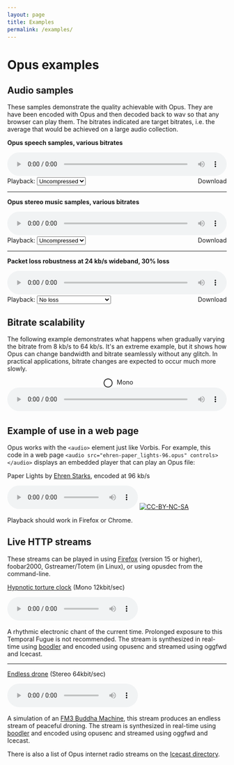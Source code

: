 ```yaml
---
layout: page
title: Examples
permalink: /examples/
---
```


# Opus examples

## Audio samples

These samples demonstrate the quality achievable with Opus. They are have been encoded with Opus and then
decoded back to wav so that any browser can play them. The bitrates indicated are target bitrates, i.e.
the average that would be achieved on a large audio collection.

<div class="example">
	<p><strong>Opus speech samples, various bitrates</strong></p>
	<audio id="audio1" style="width: 100%" controls="controls"></audio>
	<label for="quality1">Playback: </label>
	<select class="ex-select" id="quality1" name="quality1" data-target="audio1 dl1">
		<option value="speech_orig">Uncompressed</option>
		<option value="speech_8kbps_nb">8 kb/s (NB)</option>
		<option value="speech_12kbps_mb">12 kb/s (MB)</option>
		<option value="speech_16kbps_wb">16 kb/s (WB)</option>
		<option value="speech_24kbps_swb">24 kb/s (SWB)</option>
		<option value="speech_32kbps_fb">32 kb/s (FB)</option>
	</select>
	<span style="float: right;"><a id="dl1">Download</a></span>
	<hr />
	<p><strong>Opus stereo music samples, various bitrates</strong></p>
	<audio id="audio2" style="width: 100%" controls="controls"></audio>
	<label for="quality2">Playback: </label>
	<select class="ex-select" id="quality2" name="quality2" data-target="audio2 dl2">
		<option value="music_orig">Uncompressed</option>
		<option value="music_48kbps">48 kb/s VBR</option>
		<option value="music_64kbps">64 kb/s VBR</option>
		<option value="music_96kbps">96 kb/s VBR</option>
		<option value="music_128kbps">128 kb/s VBR</option>
	</select>
	<span style="float: right;"><a id="dl2">Download</a></span>
	<hr />
	<p><strong>Packet loss robustness at 24 kb/s wideband, 30% loss</strong></p>
	<audio id="audio3" style="width: 100%" controls="controls"></audio>
	<label for="quality3">Playback: </label>
	<select class="ex-select" id="quality3" name="quality3" data-target="audio3 dl3">
		<option value="plc_orig">No loss</option>
		<option value="plc30_opus">Opus 30% loss</option>
		<option value="plc30_opus_fec">Opus 30% loss with FEC</option>
		<option value="plc30_amrwb">AMR-WB 30 % loss</option>
	</select>
	<span style="float: right;"><a id="dl3">Download</a></span>
</div>

## Bitrate scalability

The following example demonstrates what happens when gradually varying the bitrate from 8 kb/s to 64 kb/s.
It's an extreme example, but it shows how Opus can change bandwidth and bitrate seamlessly without any glitch.
In practical applications, bitrate changes are expected to occur much more slowly.

<div class="example">
	<div id="stereo" style="text-align: center; display: none;">
		<img style="height: 1.5em; vertical-align: middle;" src="/assets/img/stereo.svg" alt="" />
		<span>Stereo</span>
	</div>
	<div id="mono" style="text-align: center;">
		<img style="height: 1.5em; vertical-align: middle;" src="/assets/img/mono.svg" alt="" />
		<span>Mono</span>
	</div>
	<div style="width: 50%; float: left; text-align: center;">
		<div id="gauge_1"></div>
	</div>
	<div style="width: 50%; float: left; text-align: center;">
		<div id="gauge_2"></div>
	</div>
	<audio id="p1" style="width: 100%" src="/static/examples/sweep.wav" controls="controls"></audio>
</div>

<script type="text/javascript" src="/assets/js/raphael-2.1.4.min.js"></script>
<script type="text/javascript" src="/assets/js/justgage.js"></script>
<script type="text/javascript" src="/assets/js/examples.js"></script>

## Example of use in a web page

Opus works with the `<audio>` element just like Vorbis. For example, this code in a web page
`<audio src="ehren-paper_lights-96.opus" controls></audio>`
displays an embedded player that can play an Opus file:

<div class="example">
	<p>Paper Lights by <a href="http://magnatune.com/artists/ehren">Ehren Starks</a>, encoded at 96 kb/s</p>
	<audio src="https://people.xiph.org/~giles/2012/opus/ehren-paper_lights-96.opus" controls="controls">
		Your browser does not support the audio element
	</audio>
	<a href="https://creativecommons.org/licenses/by-nc-sa/1.0/">
		<img src="https://i.creativecommons.org/l/by-nc-sa/1.0/80x15.png" alt="CC-BY-NC-SA" />
	</a>
	<p>Playback should work in Firefox or Chrome.</p>
</div>

## Live HTTP streams

These streams can be played in using [Firefox][firefox]
(version 15 or higher), foobar2000, Gstreamer/Totem (in Linux), or using opusdec from the command-line.

<div class="example">
	<p><a href="http://repeater.xiph.org:8000/temporalfugue.opus">Hypnotic torture clock</a> (Mono 12kbit/sec)</p>
	<audio src="http://repeater.xiph.org:8000/temporalfugue.opus" controls="controls"></audio>
	<p>A rhythmic electronic chant of the current time. Prolonged exposure to this Temporal Fugue is not
		recommended. The stream is synthesized in real-time using <a href="http://boodler.org/">boodler</a> and
		encoded using opusenc and streamed using oggfwd and Icecast.</p>
	<hr />
	<p><a href="http://repeater.xiph.org:8000/clock.opus">Endless drone</a> (Stereo 64kbit/sec)</p>
	<audio src="http://repeater.xiph.org:8000/clock.opus" controls="controls"></audio>
	<p>A simulation of an <a href="https://en.wikipedia.org/wiki/FM3">FM3 Buddha Machine</a>, this stream produces an
		endless stream of peaceful droning. The stream is synthesized in real-time using
		<a href="http://boodler.org/">boodler</a> and encoded using opusenc and streamed using oggfwd and Icecast.</p>
</div>

There is also a list of Opus internet radio streams on the [Icecast directory][icecast_dir].

[firefox]: https://www.mozilla.org/en-US/firefox/new/
[icecast_dir]: http://dir.xiph.org/by_format/Opus
